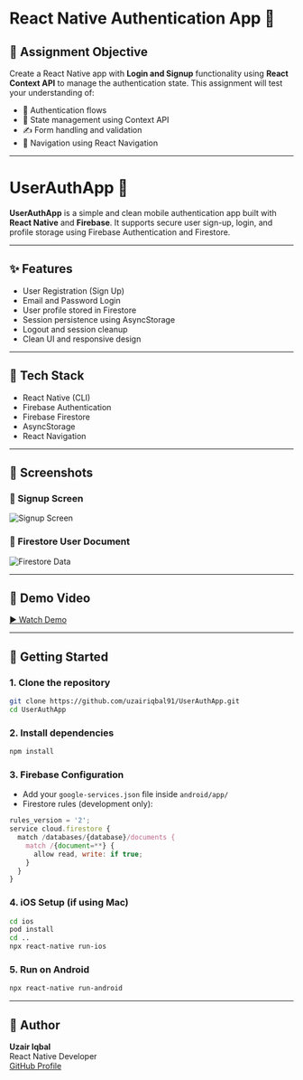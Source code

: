 # React Native Authentication App 📱

## 📌 Assignment Objective

Create a React Native app with **Login and Signup** functionality using **React Context API** to manage the authentication state. This assignment will test your understanding of:

- 🔐 Authentication flows
- 🧠 State management using Context API
- ✍️ Form handling and validation
- 🧭 Navigation using React Navigation

---

# UserAuthApp 🔐

**UserAuthApp** is a simple and clean mobile authentication app built with **React Native** and **Firebase**. It supports secure user sign-up, login, and profile storage using Firebase Authentication and Firestore.

---

## ✨ Features

- User Registration (Sign Up)
- Email and Password Login
- User profile stored in Firestore
- Session persistence using AsyncStorage
- Logout and session cleanup
- Clean UI and responsive design

---

## 🧪 Tech Stack

- React Native (CLI)
- Firebase Authentication
- Firebase Firestore
- AsyncStorage
- React Navigation

---

## 📸 Screenshots

### 🔐 Signup Screen
![Signup Screen](./assets/screenshots/Screenshot%202025-05-18%20at%203.50.37%20AM.png)

### 📄 Firestore User Document
![Firestore Data](./assets/screenshots/Screenshot%202025-05-18%20at%203.51.23%20AM.png)

---

## 🎥 Demo Video

[▶️ Watch Demo](./assets/demo/Screen%20Recording%202025-05-18%20at%203.49.18%20AM.mov)

---

## 🚀 Getting Started

### 1. Clone the repository

```bash
git clone https://github.com/uzairiqbal91/UserAuthApp.git
cd UserAuthApp
```

### 2. Install dependencies

```bash
npm install
```

### 3. Firebase Configuration

- Add your `google-services.json` file inside `android/app/`  
- Firestore rules (development only):

```js
rules_version = '2';
service cloud.firestore {
  match /databases/{database}/documents {
    match /{document=**} {
      allow read, write: if true;
    }
  }
}
```

### 4. iOS Setup (if using Mac)

```bash
cd ios
pod install
cd ..
npx react-native run-ios
```

### 5. Run on Android

```bash
npx react-native run-android
```

---

## 🙌 Author

**Uzair Iqbal**  
React Native Developer  
[GitHub Profile](https://github.com/uzairiqbal91)
